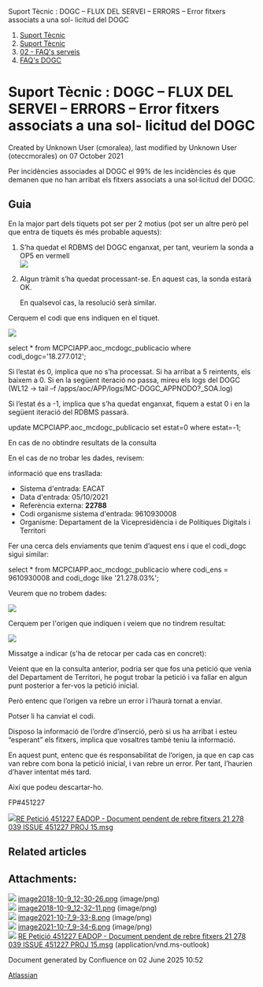 Suport Tècnic : DOGC – FLUX DEL SERVEI – ERRORS – Error fitxers associats a una sol- licitud del DOGC  

1.  [Suport Tècnic](index.html)
2.  [Suport Tècnic](13893782.html)
3.  [02 - FAQ's serveis](26313393.html)
4.  [FAQ's DOGC](28705555.html)

Suport Tècnic : DOGC – FLUX DEL SERVEI – ERRORS – Error fitxers associats a una sol- licitud del DOGC
=====================================================================================================

Created by Unknown User (cmoralea), last modified by Unknown User (oteccmorales) on 07 October 2021

Per incidències associades al DOGC el 99% de les incidències és que demanen que no han arribat els fitxers associats a una sol·licitud del DOGC.

Guia
----

En la major part dels tiquets pot ser per 2 motius (pot ser un altre però pel que entra de tiquets és més probable aquests):

1.  S’ha quedat el RDBMS del DOGC enganxat, per tant, veuríem la sonda a OP5 en vermell  
    ![](attachments/26313204/26315781.png)
2.  Algun tràmit s’ha quedat processant-se. En aquest cas, la sonda estarà OK.
    
      
    
    En qualsevol cas, la resolució serà similar.
    

  

Cerquem el codi que ens indiquen en el tiquet.

![](attachments/26313204/26315795.png)

  

select \* from 
MCPCIAPP.aoc\_mcdogc\_publicacio where codi\_dogc='18.277.012';

  

Si l’estat és 0, implica que no s’ha processat. Si ha arribat a 5 reintents, els baixem a 0. Si en la següent iteració no passa, mireu els logs del DOGC (WL12 -> tail –f /apps/aoc/APP/logs/MC-DOGC\_APPNODO?\_SOA.log)

  

Si l’estat és a -1, implica que s’ha quedat enganxat, fiquem a estat 0 i en la següent iteració del RDBMS passarà.

update MCPCIAPP.aoc\_mcdogc\_publicacio set estat=0 where estat=-1;

En cas de no obtindre resultats de la consulta

En el cas de no trobar les dades, revisem:

informació que ens trasllada:

*   Sistema d'entrada: EACAT
*   Data d'entrada: 05/10/2021
*   Referència externa: **22788**
*   Codi organisme sistema d'entrada: 9610930008
*   Organisme: Departament de la Vicepresidència i de Polítiques Digitals i Territori

Fer una cerca dels enviaments que tenim d’aquest ens i que el codi\_dogc sigui similar:

select \* from 
MCPCIAPP.aoc\_mcdogc\_publicacio where codi\_ens = 9610930008 and codi\_dogc like '21.278.03%';

Veurem que no trobem dades:

![](attachments/26313204/61931772.png)

Cerquem per l'origen que indiquen i veiem que no tindrem resultat:

![](attachments/26313204/61931773.png)

Missatge a indicar (s'ha de retocar per cada cas en concret):

Veient que en la consulta anterior, podria ser que fos una petició que venia del Departament de Territori, he pogut trobar la petició i va fallar en algun punt posterior a fer-vos la petició inicial.

Però entenc que l’origen va rebre un error i l’haurà tornat a enviar.

Potser li ha canviat el codi.

Disposo la informació de l’ordre d’inserció, però si us ha arribat i esteu “esperant” els fitxers, implica que vosaltres també teniu la informació.

En aquest punt, entenc que és responsabilitat de l’origen, ja que en cap cas van rebre com bona la petició inicial, i van rebre un error. Per tant, l’haurien d’haver intentat més tard.

Així que podeu descartar-ho.

FP#451227

[![](download/resources/com.atlassian.confluence.plugins.confluence-view-file-macro:view-file-macro-resources/images/placeholder-medium-file.png)RE Petició 451227 EADOP - Document pendent de rebre fitxers 21 278 039 ISSUE 451227 PROJ 15.msg](/download/attachments/26313204/RE%20%20Petici%C3%B3%20451227%20%20%20EADOP%20-%20Document%20pendent%20de%20rebre%20fitxers%2021%20278%20039%20ISSUE%20451227%20PROJ%2015.msg?version=1&modificationDate=1633592341029&api=v2)

Related articles
----------------

  

  

Attachments:
------------

![](images/icons/bullet_blue.gif) [image2018-10-9\_12-30-26.png](attachments/26313204/26315781.png) (image/png)  
![](images/icons/bullet_blue.gif) [image2018-10-9\_12-32-11.png](attachments/26313204/26315795.png) (image/png)  
![](images/icons/bullet_blue.gif) [image2021-10-7\_9-33-8.png](attachments/26313204/61931772.png) (image/png)  
![](images/icons/bullet_blue.gif) [image2021-10-7\_9-34-6.png](attachments/26313204/61931773.png) (image/png)  
![](images/icons/bullet_blue.gif) [RE Petició 451227 EADOP - Document pendent de rebre fitxers 21 278 039 ISSUE 451227 PROJ 15.msg](attachments/26313204/61931775.msg) (application/vnd.ms-outlook)  

Document generated by Confluence on 02 June 2025 10:52

[Atlassian](http://www.atlassian.com/)